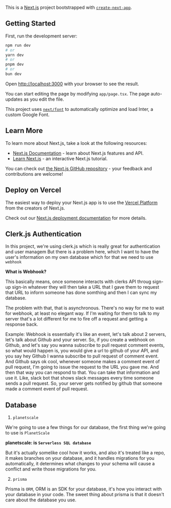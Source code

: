 This is a [Next.js](https://nextjs.org/) project bootstrapped with [`create-next-app`](https://github.com/vercel/next.js/tree/canary/packages/create-next-app).

## Getting Started

First, run the development server:

```bash
npm run dev
# or
yarn dev
# or
pnpm dev
# or
bun dev
```

Open [http://localhost:3000](http://localhost:3000) with your browser to see the result.

You can start editing the page by modifying `app/page.tsx`. The page auto-updates as you edit the file.

This project uses [`next/font`](https://nextjs.org/docs/basic-features/font-optimization) to automatically optimize and load Inter, a custom Google Font.

## Learn More

To learn more about Next.js, take a look at the following resources:

- [Next.js Documentation](https://nextjs.org/docs) - learn about Next.js features and API.
- [Learn Next.js](https://nextjs.org/learn) - an interactive Next.js tutorial.

You can check out [the Next.js GitHub repository](https://github.com/vercel/next.js/) - your feedback and contributions are welcome!

## Deploy on Vercel

The easiest way to deploy your Next.js app is to use the [Vercel Platform](https://vercel.com/new?utm_medium=default-template&filter=next.js&utm_source=create-next-app&utm_campaign=create-next-app-readme) from the creators of Next.js.

Check out our [Next.js deployment documentation](https://nextjs.org/docs/deployment) for more details.

## Clerk.js Authentication

In this project, we're using clerk.js which is really great for authentication and user managem
But there is a problem here, which I want to have the user's information on my own database which for that we need to use `webhook`

**What is Webhook?**

This basically means, once someone interacts with clerks API throug sign-up sign-in whatever they will then take a URL that I gave them to request that URL to inform someone has done somthing and then I can sync my database.

The problem with that, that is asynchronous. There's no way for me to wait for webhook, at least no elegant way. If I'm waiting for them to talk to my server that's a lot different for me to fire off a request and getting a response back.

Example: Webhook is essentially it's like an event, let's talk about 2 servers, let's talk about Github and your server. So, if you create a webhook on Github, and let's say you wanna subscribe to pull request comment events, so what would happen is, you would give a url to github of your API, and you say hey Github I wanna subscribe to pull request of comment event. And Github says ok cool, whenever someone makes a comment event of pull request, I'm going to issue the request to the URL you gave me. And then that way you can respond to that. You can take that information and use it. Like, slack bot that shows slack messages every time someone sends a pull request. So, your server gets notified by github that someone made a comment event of pull request.

## Database

1. `planetscale`

We're going to use a few things for our database, the first thing we're going to use is `PlanetScale`

**planetscale: is `Serverless SQL database`**

But it's actually somelike cool how it works, and also it's treated like a repo, it makes branches on your database, and it handles migrations for you automatically, it determines what changes to your schema will cause a conflict and write those migrations for you.

2. `prisma`

Prisma is `ORM`, ORM is an SDK for your database, it's how you interact with your database in your code. The sweet thing about prisma is that it doesn't care about the database you use.
